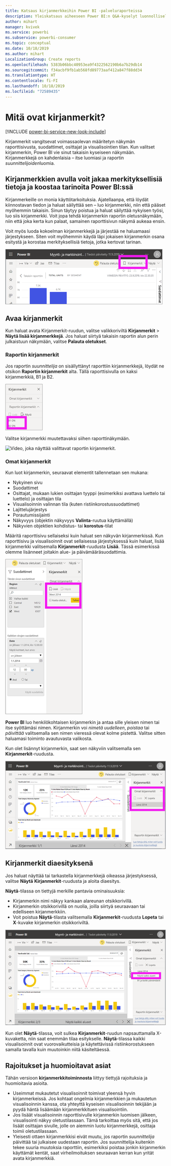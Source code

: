 ```yaml
---
title: Katsaus kirjanmerkkeihin Power BI -palveluraporteissa
description: Yleiskatsaus aiheeseen Power BI:n Q&A-kyselyt luonnollisella kielellä.
author: mihart
manager: kvivek
ms.service: powerbi
ms.subservice: powerbi-consumer
ms.topic: conceptual
ms.date: 10/18/2019
ms.author: mihart
LocalizationGroup: Create reports
ms.openlocfilehash: 5383b06bbc40953ea9f4322562190b6a7b29db14
ms.sourcegitcommit: f34acbf9fb1ab568fd89773aaf412a847f88dd34
ms.translationtype: HT
ms.contentlocale: fi-FI
ms.lasthandoff: 10/18/2019
ms.locfileid: "72589435"
---
```

# <a name="what-are-bookmarks"></a>Mitä ovat kirjanmerkit?

[!INCLUDE [power-bi-service-new-look-include](../includes/power-bi-service-new-look-include.md)]

Kirjanmerkit vangitsevat voimassaolevan määritetyn näkymän raporttisivusta, suodattimet, osittajat ja visualisointien tilan. Kun valitset kirjanmerkin, Power BI vie sinut takaisin kyseiseen näkymään. Kirjanmerkkejä on kahdenlaisia – itse luomiasi ja raportin *suunnittelijoiden*luomia.

## <a name="use-bookmarks-to-share-insights-and-build-stories-in-power-bi"></a>Kirjanmerkkien avulla voit jakaa merkityksellisiä tietoja ja koostaa tarinoita Power BI:ssä 
Kirjanmerkeille on monia käyttötarkoituksia. Ajatellaanpa, että löydät kiinnostavan tiedon ja haluat säilyttää sen – luo kirjanmerkki, niin että pääset myöhemmin takaisin. Sinun täytyy poistua ja haluat säilyttää nykyisen työsi, luo siis kirjanmerkki. Voit jopa tehdä kirjanmerkin raportin oletusnäkymään, niin että joka kerta kun palaat, samainen raporttisivun näkymä aukeaa ensin. 

Voit myös luoda kokoelman kirjanmerkkejä ja järjestää ne haluamaasi järjestykseen. Siten voit myöhemmin käydä läpi jokaisen kirjanmerkin osana esitystä ja korostaa merkityksellisiä tietoja, jotka kertovat tarinan.  

![Näytä Kirjanmerkit-ruutu valitsemalla se valintanauhasta.](media/end-user-bookmarks/power-bi-select-bookmark.png)

## <a name="open-bookmarks"></a>Avaa kirjanmerkit
Kun haluat avata Kirjanmerkit-ruudun, valitse valikkoriviltä **Kirjanmerkit** > **Näytä lisää kirjanmerkkejä**. Jos haluat siirtyä takaisin raportin alun perin julkaistuun näkymään, valitse **Palauta oletukset**.

### <a name="report-bookmarks"></a>Raportin kirjanmerkit
Jos raportin *suunnittelija* on sisällyttänyt raporttiin kirjanmerkkejä, löydät ne otsikon **Raportin kirjanmerkit** alta. Tällä raporttisivulla on kaksi kirjanmerkkiä, B1 ja B2. 

![Näytä Raportin kirjanmerkit.](media/end-user-bookmarks/power-bi-report.png)

Valitse kirjanmerkki muutettavaksi siihen raporttinäkymään. 

![Video, joka näyttää valittavat raportin kirjanmerkit.](media/end-user-bookmarks/power-bi-bookmarks.gif)

### <a name="personal-bookmarks"></a>Omat kirjanmerkit

Kun luot kirjanmerkin, seuraavat elementit tallennetaan sen mukana:

* Nykyinen sivu
* Suodattimet
* Osittajat, mukaan lukien osittajan tyyppi (esimerkiksi avattava luettelo tai luettelo) ja osittajan tila
* Visualisoinnin valinnan tila (kuten ristiinkorostussuodattimet)
* Lajittelujärjestys
* Porautumissijainti
* Näkyvyys (objektin näkyvyys **Valinta**-ruutua käyttämällä)
* Näkyvien objektien kohdistus- tai **korostus**-tilat

Määritä raporttisivu sellaiseksi kuin haluat sen näkyvän kirjanmerkissä. Kun raporttisivu ja visualisoinnit ovat sellaisessa järjestyksessä kuin haluat, lisää kirjanmerkki valitsemalla **Kirjanmerkit**-ruudusta **Lisää**. Tässä esimerkissä olemme lisänneet joitakin alue- ja päivämääräsuodattimia. 

![Lisää Omat kirjanmerkit.](media/end-user-bookmarks/power-bi-bookmark-personal.png)

**Power BI** luo henkilökohtaisen kirjanmerkin ja antaa sille yleisen nimen tai itse syöttämäsi nimen. Kirjanmerkin voi *nimetä uudelleen*, *poistaa* tai *päivittää* valitsemalla sen nimen vieressä olevat kolme pistettä. Valitse sitten haluamasi toiminto avautuvasta valikosta.

Kun olet lisännyt kirjanmerkin, saat sen näkyviin valitsemalla sen **Kirjanmerkit**-ruudusta. 

![Lisää Omat kirjanmerkit.](media/end-user-bookmarks/power-bi-bookmark-west.png)


<!--
## Arranging bookmarks
As you create bookmarks, you might find that the order in which you create them isn't necessarily the same order you'd like to present them to your audience. No problem, you can easily rearrange the order of bookmarks.

In the **Bookmarks** pane, simply drag-and-drop bookmarks to change their order, as shown in the following image. The yellow bar between bookmarks designates where the dragged bookmark will be placed.

![Change bookmark order by drag-and-drop](media/desktop-bookmarks/bookmarks_06.png)

The order of your bookmarks can become important when you use the **View** feature of bookmarks, as described in the next section. 

-->

## <a name="bookmarks-as-a-slide-show"></a>Kirjanmerkit diaesityksenä
Jos haluat näyttää tai tarkastella kirjanmerkkejä oikeassa järjestyksessä, valitse **Näytä** **Kirjanmerkit**-ruudusta ja aloita diaesitys.

**Näytä**-tilassa on tiettyjä merkille pantavia ominaisuuksia:

- Kirjanmerkin nimi näkyy kankaan alareunan otsikkorivillä.
- Kirjanmerkin otsikkorivillä on nuolia, joilla siirtyä seuraavaan tai edelliseen kirjanmerkkiin.
- Voit poistua **Näytä**-tilasta valitsemalla **Kirjanmerkit**-ruudusta **Lopeta** tai **X**-kuvake kirjanmerkin otsikkoriviltä.

![Kirjanmerkkien diaesitys](media/end-user-bookmarks/power-bi-slideshow.png)

Kun olet **Näytä**-tilassa, voit sulkea **Kirjanmerkit**-ruudun napsauttamalla X-kuvaketta, niin saat enemmän tilaa esitykselle. **Näytä**-tilassa kaikki visualisoinnit ovat vuorovaikutteisia ja käytettävissä ristiinkorostukseen samalla tavalla kuin muutoinkin niitä käsiteltäessä. 

<!--
## Visibility - using the Selection pane
With the release of bookmarks, the new **Selection** pane is also introduced. The **Selection** pane provides a list of all objects on the current page and allows you to select the object and specify whether a given object is visible. 

![Enable the Selection pane](media/desktop-bookmarks/bookmarks_08.png)

You can select an object using the **Selection** pane. Also, you can toggle whether the object is currently visible by clicking the eye icon to the right of the visual. 

![Selection pane](media/desktop-bookmarks/bookmarks_09.png)

When a bookmark is added, the visible status of each object is also saved based on its setting in the **Selection** pane. 

It's important to note that **slicers** continue to filter a report page, regardless of whether they are visible. As such, you can create many different bookmarks, with different slicer settings, and make a single report page appear very different (and highlight different insights) in various bookmarks.


## Bookmarks for shapes and images
You can also link shapes and images to bookmarks. With this feature, when you click on an object, it will show the bookmark associated with that object. This can be especially useful when working with buttons; you can learn more by reading the article about [using buttons in Power BI](desktop-buttons.md). 

To assign a bookmark to an object, select the object, then expand the **Action** section from the **Format Shape** pane, as shown in the following image.

![Add bookmark link to an object](media/desktop-bookmarks/bookmarks_10.png)

Once you turn the **Action** slider to **On** you can select whether the object is a back button, a bookmark, or a Q&A command. If you select bookmark, you can then select which of your bookmarks the object is linked to.

There are all sorts of interesting things you can do with object-linked bookmarking. You can create a visual table of contents on your report page, or you can provide different views (such as visual types) of the same information, just by clicking on an object.

When you are in editing mode you can use ctrl+click to follow the link, and when not in edit mode, simply click the object to follow the link. 


## Bookmark groups

Beginning with the August 2018 release of **Power BI Desktop**, you can create and use bookmark groups. A bookmark group is a collection of bookmarks that you specify, which can be shown and organized as a group. 

To create a bookmark group, hold down the CTRL key and select the bookmarks you want to include in the group, then click the ellipses beside any of the selected bookmarks, and select **Group** from the menu that appears.

![Create a bookmark group](media/desktop-bookmarks/bookmarks_15.png)

**Power BI Desktop** automatically names the group *Group 1*. Fortunately, you can just double-click on the name and rename it to whatever you want.

![Rename a bookmark group](media/desktop-bookmarks/bookmarks_16.png)

With any bookmark group, clicking on the bookmark group's name only expands or collapses the group of bookmarks, and does not represent a bookmark by itself. 

When using the **View** feature of bookmarks, the following applies:

* If the selected bookmark is in a group when you select **View** from bookmarks, only the bookmarks *in that group* are shown in the viewing session. 

* If the selected bookmark is not in a group, or is on the top level (such as the name of a bookmark group), then all bookmarks for the entire report are played, including bookmarks in any group. 

To ungroup bookmarks, just select any bookmark in a group, click the ellipses, and then select **Ungroup** from the menu that appears. 

![Ungroup a bookmark group](media/desktop-bookmarks/bookmarks_17.png)

Note that selecting **Ungroup** for any bookmark from a group takes all bookmarks out of the group (it deletes the group, but not the bookmarks themselves). So to remove a single bookmark from a group, you need to **Ungroup** any member from that group, which deletes the grouping, then select the members you want in the new group (using CTRL and clicking each bookmark), and select **Group** again. 
-->





## <a name="limitations-and-considerations"></a>Rajoitukset ja huomioitavat asiat
Tähän versioon **kirjanmerkkitoiminnosta** liittyy tiettyjä rajoituksia ja huomioitavia asioita.

* Useimmat mukautetut visualisoinnit toimivat yleensä hyvin kirjanmerkeissä. Jos kohtaat ongelmia kirjanmerkkien ja mukautetun visualisoinnin kanssa, ota yhteyttä kyseisen visualisoinnin tekijään ja pyydä häntä lisäämään kirjanmerkkituen visualisointiin. 
* Jos lisäät visualisoinnin raporttisivulle kirjanmerkin luomisen jälkeen, visualisointi näkyy oletustilassaan. Tämä tarkoittaa myös sitä, että jos lisäät osittajan sivulle, jolle on aiemmin luotu kirjanmerkkejä, osittaja toimii oletustilassaan.
* Yleisesti ottaen kirjanmerkkisi eivät muutu, jos raportin *suunnittelija* päivittää tai julkaisee uudestaan raportin. Jos suunnittelija kuitenkin tekee suuria muutoksia raporttiin, esimerkiksi poistaa jonkin kirjanmerkin käyttämät kentät, saat virheilmoituksen seuraavan kerran kun yrität avata kirjanmerkkiä. 

<!--
## Next steps
spotlight?
-->
